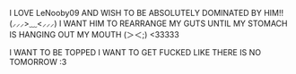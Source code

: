 I LOVE LeNooby09 AND WISH TO BE ABSOLUTELY DOMINATED BY HIM!! (⸝⸝⸝>﹏<⸝⸝⸝)
I WANT HIM TO REARRANGE MY GUTS UNTIL MY STOMACH IS HANGING OUT MY MOUTH (＞＜;)
<33333

I WANT TO BE TOPPED
I WANT TO GET FUCKED LIKE THERE IS NO TOMORROW :3
